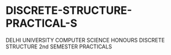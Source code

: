 # DISCRETE-STRUCTURE-PRACTICAL-S
DELHI UNIVERSITY 
COMPUTER SCIENCE HONOURS 
DISCRETE STRUCTURE 
2nd SEMESTER PRACTICALS
